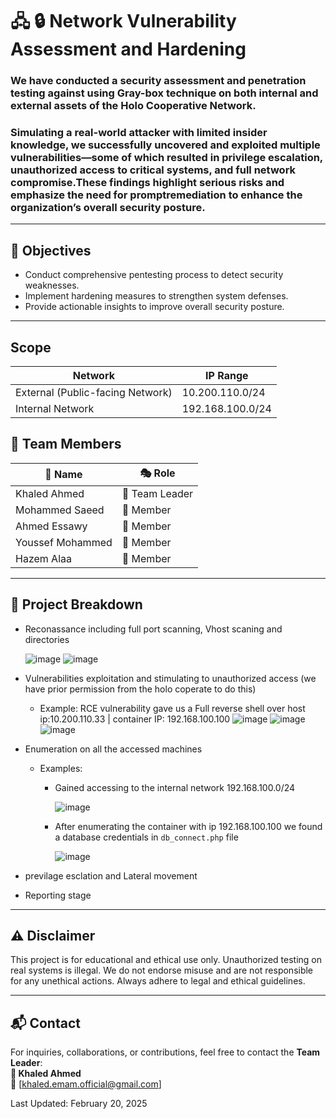 # 🖧 🔒 Network Vulnerability Assessment and Hardening

### We have conducted  a security assessment and penetration testing against using Gray-box technique on both internal and external assets of the Holo Cooperative Network.
### Simulating a real-world attacker with limited insider knowledge, we successfully uncovered and exploited multiple vulnerabilities—some of which resulted in privilege escalation, unauthorized access to critical systems, and full network compromise.These findings highlight serious risks and emphasize the need for promptremediation to enhance the organization’s overall security posture.
---

## 🎯 Objectives
- Conduct comprehensive pentesting process to detect security weaknesses.
- Implement hardening measures to strengthen system defenses.
- Provide actionable insights to improve overall security posture.

---
## Scope
|    Network                   | IP Range            |
|------------------------------|----------------------|
| External (Public-facing Network) | 10.200.110.0/24  |
| Internal Network             | 192.168.100.0/24     |


## 👥 Team Members  

| 🏅 Name            | 🎭 Role   |
|------------------|-----------|
|  Khaled Ahmed   | 🔹 Team Leader  |
| Mohammed Saeed   | 🔹 Member  |
| Ahmed Essawy   | 🔹 Member  |
| Youssef Mohammed | 🔹 Member  |
| Hazem Alaa      | 🔹 Member  |

--- 

## 📌 Project Breakdown  


- Reconassance including full port scanning, Vhost scaning and directories
  
   ![image](https://github.com/user-attachments/assets/4df80cb8-09cb-4f5d-8ec1-a7720272bf34)
   ![image](https://github.com/user-attachments/assets/c7d7749e-fcfa-4044-99cb-734f0d1f6806)

- Vulnerabilities exploitation and stimulating to unauthorized access (we have prior permission from the holo coperate to do this)
   * Example: RCE vulnerability gave us a Full reverse shell over host ip:10.200.110.33 | container IP: 192.168.100.100
     ![image](https://github.com/user-attachments/assets/8072c162-53b4-4c60-9a61-6f000e71dade)
     ![image](https://github.com/user-attachments/assets/2847851c-016d-47bb-857e-2b812a3caf68)
     ![image](https://github.com/user-attachments/assets/8aa45d92-b736-4ae0-830e-e100c068985c)

   
- Enumeration on all the accessed machines
  * Examples:
      * Gained accessing to the internal network 192.168.100.0/24
    
        ![image](https://github.com/user-attachments/assets/85b6ca20-da85-4aa4-ae9f-020fbea8cc3d)
    
      * After enumerating the container with ip 192.168.100.100 we found a database credentials in  `db_connect.php` file
    
          ![image](https://github.com/user-attachments/assets/0ec7023b-1457-42ad-b433-d60547cac07b)


- previlage esclation and Lateral movement
- Reporting stage
  
     




---

## ⚠️ Disclaimer  
This project is for educational and ethical use only. Unauthorized testing on real systems is illegal. We do not endorse misuse and are not responsible for any unethical actions. Always adhere to legal and ethical guidelines.  

---

## 📬 Contact  
For inquiries, collaborations, or contributions, feel free to contact the **Team Leader**:  
**🔹 Khaled Ahmed**  
📧 [khaled.emam.official@gmail.com]  

Last Updated: February 20, 2025


